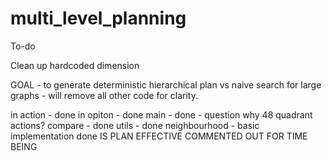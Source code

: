 # multi_level_planning


To-do

Clean up hardcoded dimension

GOAL - to generate deterministic hierarchical plan vs naive search for large graphs - will remove all other code for clarity.

in action - done
in opiton - done
main - done - question why 48 quadrant actions?
compare - done
utils - done
neighbourhood - basic implementation done
IS PLAN EFFECTIVE COMMENTED OUT FOR TIME BEING